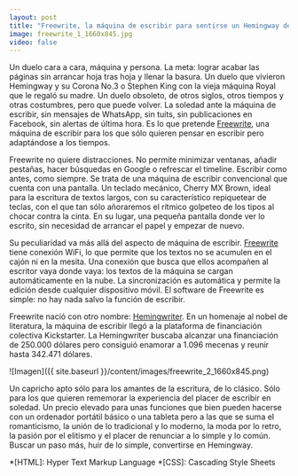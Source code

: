 ```yaml
---
layout: post
title: "Freewrite, la máquina de escribir para sentirse un Hemingway del siglo XXI"
image: freewrite_1_1660x845.jpg
video: false
---
```


Un duelo cara a cara, máquina y persona. La meta: lograr acabar las páginas sin arrancar hoja tras hoja y llenar la basura. Un duelo que vivieron Hemingway y su Corona No.3 o Stephen King con la vieja máquina Royal que le regaló su madre. Un duelo obsoleto, de otros siglos, otros tiempos y otras costumbres, pero que puede volver. La soledad ante la máquina de escribir, sin mensajes de WhatsApp, sin tuits, sin publicaciones en Facebook, sin alertas de última hora. Es lo que pretende [Freewrite](https://getfreewrite.com "Freewrite"), una máquina de escribir para los que sólo quieren pensar en escribir pero adaptándose a los tiempos.

Freewrite no quiere distracciones. No permite minimizar ventanas, añadir pestañas, hacer búsquedas en Google o refrescar el timeline. Escribir como antes, como siempre. Se trata de una máquina de escribir convencional que cuenta con una pantalla. Un teclado mecánico, Cherry MX Brown, ideal para la escritura de textos largos, con su característico repiquetear de teclas, con el que tan sólo añoraremos el rítmico golpeteo de los tipos al chocar contra la cinta. En su lugar, una pequeña pantalla donde ver lo escrito, sin necesidad de arrancar el papel y empezar de nuevo.

Su peculiaridad va más allá del aspecto de máquina de escribir. [Freewrite](https://getfreewrite.com "Freewrite") tiene conexión WiFi, lo que permite que los textos no se acumulen en el cajón ni en la mesita. Una conexión que busca que ellos acompañen al escritor vaya donde vaya: los textos de la máquina se cargan automáticamente en la nube. La sincronización es automática y permite la edición desde cualquier dispositivo móvil. El software de Freewrite es simple: no hay nada salvo la función de escribir.

Freewrite nació con otro nombre: [Hemingwriter](https://www.kickstarter.com/projects/adamleeb/hemingwrite-a-distraction-free-digital-typewriter "Hemingwriter"). En un homenaje al nobel de literatura, la máquina de escribir llegó a la plataforma de financiación colectiva Kickstarter. La Hemingwriter buscaba alcanzar una financiación de 250.000 dólares pero consiguió enamorar a 1.096 mecenas y reunir hasta 342.471 dólares.

![Imagen]({{ site.baseurl }}/content/images/freewrite_2_1660x845.png)

Un capricho apto sólo para los amantes de la escritura, de lo clásico. Sólo para los que quieren rememorar la experiencia del placer de escribir en soledad. Un precio elevado para unas funciones que bien pueden hacerse con un ordenador portátil básico o una tableta pero a las que se suma el romanticismo, la unión de lo tradicional y lo moderno, la moda por lo retro, la pasión por el elitismo y el placer de renunciar a lo simple y lo común. Buscar un paso más, huir de lo simple, convertirse en Hemingway.

*[HTML]: Hyper Text Markup Language
*[CSS]: Cascading Style Sheets
